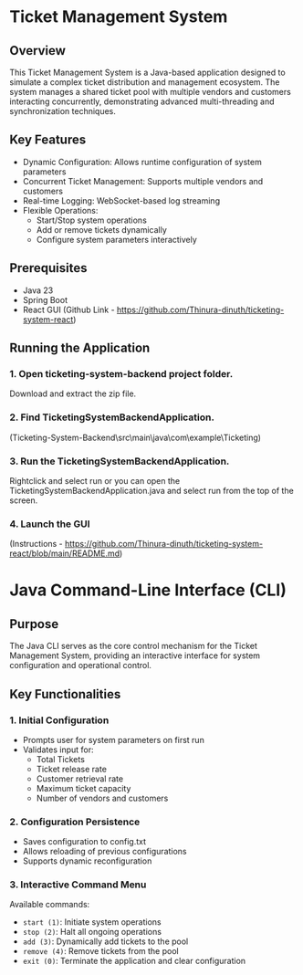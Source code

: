 # Ticket Management System

## Overview

This Ticket Management System is a Java-based application designed to simulate a complex ticket distribution and management ecosystem. The system manages a shared ticket pool with multiple vendors and customers interacting concurrently, demonstrating advanced multi-threading and synchronization techniques.

## Key Features

 * Dynamic Configuration: Allows runtime configuration of system parameters
 * Concurrent Ticket Management: Supports multiple vendors and customers
 * Real-time Logging: WebSocket-based log streaming
 * Flexible Operations:
     * Start/Stop system operations
     * Add or remove tickets dynamically
     * Configure system parameters interactively

## Prerequisites
 * Java 23
 * Spring Boot
 * React GUI (Github Link - https://github.com/Thinura-dinuth/ticketing-system-react)

## Running the Application

### 1. Open ticketing-system-backend project folder.<br/>
   Download and extract the zip file.<br/>
### 2. Find TicketingSystemBackendApplication. <br/>
(Ticketing-System-Backend\src\main\java\com\example\Ticketing)<br/>
### 3. Run the TicketingSystemBackendApplication. <br/>
Rightclick and select run or you can open the TicketingSystemBackendApplication.java and select run from the top of the screen.<br/>
### 4. Launch the GUI <br/>
(Instructions - https://github.com/Thinura-dinuth/ticketing-system-react/blob/main/README.md)

# Java Command-Line Interface (CLI)
## Purpose
The Java CLI serves as the core control mechanism for the Ticket Management System, providing an interactive interface for system configuration and operational control.

## Key Functionalities

### 1. Initial Configuration

* Prompts user for system parameters on first run
* Validates input for:
    * Total Tickets
    * Ticket release rate
    * Customer retrieval rate
    * Maximum ticket capacity
    * Number of vendors and customers

### 2. Configuration Persistence

* Saves configuration to config.txt
* Allows reloading of previous configurations
* Supports dynamic reconfiguration

### 3. Interactive Command Menu
Available commands:

* ```start (1)```: Initiate system operations
* ```stop (2)```: Halt all ongoing operations
* ```add (3)```: Dynamically add tickets to the pool
* ```remove (4)```: Remove tickets from the pool
* ```exit (0)```: Terminate the application and clear configuration

  
